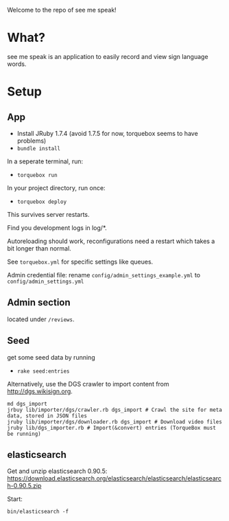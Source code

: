 Welcome to the repo of see me speak!

# What?

see me speak is an application to easily record and view sign language words.

# Setup

## App

* Install JRuby 1.7.4 (avoid 1.7.5 for now, torquebox seems to have problems)
* `bundle install`

In a seperate terminal, run:
* `torquebox run`

In your project directory, run once:
* `torquebox deploy`

This survives server restarts.

Find you development logs in log/\*.

Autoreloading should work, reconfigurations need a restart which takes a bit longer than normal.

See `torquebox.yml` for specific settings like queues.

Admin credential file:
rename `config/admin_settings_example.yml` to `config/admin_settings.yml`

## Admin section
located under `/reviews`. 

## Seed
get some seed data by running 
* `rake seed:entries`

Alternatively, use the DGS crawler to import content from
http://dgs.wikisign.org.

```shell
md dgs_import
jrbuy lib/importer/dgs/crawler.rb dgs_import # Crawl the site for meta data, stored in JSON files
jruby lib/importer/dgs/downloader.rb dgs_import # Download video files
jruby lib/dgs_importer.rb # Import(&convert) entries (TorqueBox must be running)

```

## elasticsearch

Get and unzip elasticsearch 0.90.5: https://download.elasticsearch.org/elasticsearch/elasticsearch/elasticsearch-0.90.5.zip

Start:

`bin/elasticsearch -f`
